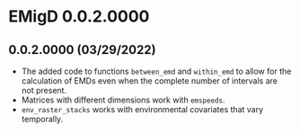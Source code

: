 # EMigD 0.0.2.0000

## 0.0.2.0000 (03/29/2022)

-   The added code to functions `between_emd` and `within_emd` to allow for the calculation of EMDs even when the complete number of intervals are not present.
-   Matrices with different dimensions work with `emspeeds`.
-   `env_raster_stacks` works with environmental covariates that vary temporally.
